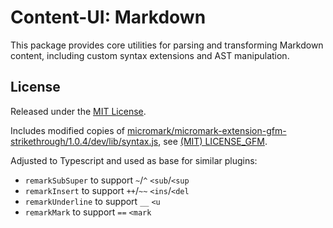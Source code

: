 # Content-UI: Markdown

This package provides core utilities for parsing and transforming Markdown content, including custom syntax extensions and AST manipulation.

## License

Released under the [MIT License](https://github.com/control-ui/content-ui/blob/main/LICENSE).

Includes modified copies of [micromark/micromark-extension-gfm-strikethrough/1.0.4/dev/lib/syntax.js](https://github.com/micromark/micromark-extension-gfm-strikethrough/blob/1.0.4/dev/lib/syntax.js), see [(MIT) LICENSE_GFM](https://github.com/control-ui/content-ui/blob/main/packages/md/LICENSE_GFM).

Adjusted to Typescript and used as base for similar plugins:

- `remarkSubSuper` to support `~`/`^` `<sub`/`<sup`
- `remarkInsert` to support `++`/`~~` `<ins`/`<del`
- `remarkUnderline` to support `__` `<u`
- `remarkMark` to support `==` `<mark`

